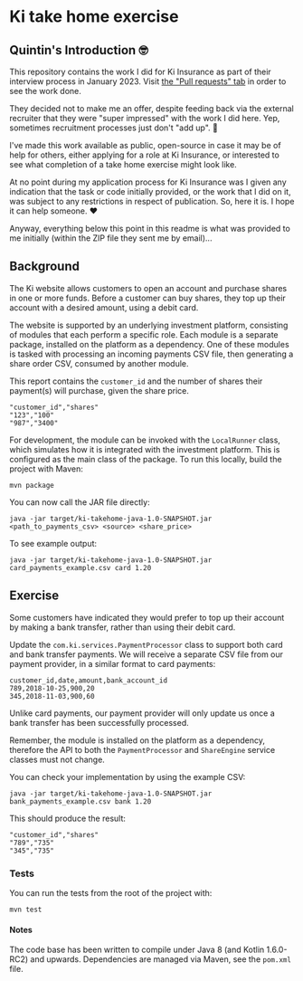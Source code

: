 # Ki take home exercise

## Quintin's Introduction :nerd_face:

This repository contains the work I did for Ki Insurance as part of their interview process in January 2023.
Visit [the "Pull requests" tab](https://github.com/QuintinWillison/ki-insurance-kotlin-take-home/pulls) in order to see the work done.

They decided not to make me an offer, despite feeding back via the external recruiter that they were "super impressed" with the work I did here.
Yep, sometimes recruitment processes just don't "add up". :shrug:

I've made this work available as public, open-source in case it may be of help for others, either applying for a role at Ki Insurance, or interested to see what completion of a take home exercise might look like.

At no point during my application process for Ki Insurance was I given any indication that the task or code initially provided, or the work that I did on it, was subject to any restrictions in respect of publication. So, here it is. I hope it can help someone. :heart:

Anyway, everything below this point in this readme is what was provided to me initially (within the ZIP file they sent me by email)...

## Background

The Ki website allows customers to open an account and purchase shares in one or more funds. Before a customer can buy shares, they top up their account with a desired amount, using a debit card.

The website is supported by an underlying investment platform, consisting of modules that each perform a specific role. Each module is a separate package, installed on the platform as a dependency. One of these modules is tasked with processing an incoming payments CSV file, then generating a share order CSV, consumed by another module.

This report contains the `customer_id` and the number of shares their payment(s) will purchase, given the share price.

```
"customer_id","shares"
"123","100"
"987","3400"
```

For development, the module can be invoked with the `LocalRunner` class, which simulates how it is integrated with the investment platform. This is configured as the main class of the package. To run this locally, build the project with Maven:

```
mvn package
```

You can now call the JAR file directly:

```
java -jar target/ki-takehome-java-1.0-SNAPSHOT.jar <path_to_payments_csv> <source> <share_price>
```

To see example output:

```
java -jar target/ki-takehome-java-1.0-SNAPSHOT.jar card_payments_example.csv card 1.20
```

## Exercise

Some customers have indicated they would prefer to top up their account by making a bank transfer, rather than using their debit card.

Update the `com.ki.services.PaymentProcessor` class to support both card and bank transfer payments. We will receive a separate CSV file from our payment provider, in a similar format to card payments:

```
customer_id,date,amount,bank_account_id
789,2018-10-25,900,20
345,2018-11-03,900,60
```

Unlike card payments, our payment provider will only update us once a bank transfer has been successfully processed.

Remember, the module is installed on the platform as a dependency, therefore the API to both the `PaymentProcessor` and `ShareEngine` service classes must not change.

You can check your implementation by using the example CSV:

```
java -jar target/ki-takehome-java-1.0-SNAPSHOT.jar bank_payments_example.csv bank 1.20
```

This should produce the result:

```
"customer_id","shares"
"789","735"
"345","735"
```

### Tests

You can run the tests from the root of the project with:

```
mvn test
```

#### Notes

The code base has been written to compile under Java 8 (and Kotlin 1.6.0-RC2) and upwards. Dependencies are managed via Maven, see the `pom.xml` file.


